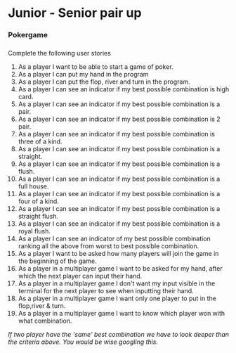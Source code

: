 # Junior - Senior pair up
### Pokergame

##### 

Complete the following user stories

1. As a player I want to be able to start a game of poker.
2. As a player I can put my hand in the program
3. As a player I can put the flop, river and turn in the program.
4. As a player I can see an indicator if my best possible combination is high card.
5. As a player I can see an indicator if my best possible combination is a pair.
6. As a player I can see an indicator if my best possible combination is 2 pair.
7. As a player I can see an indicator if my best possible combination is three of a kind.
8. As a player I can see an indicator if my best possible combination is a straight.
9. As a player I can see an indicator if my best possible combination is a flush.
10. As a player I can see an indicator if my best possible combination is a full house.
11. As a player I can see an indicator if my best possible combination is a four of a kind.
12. As a player I can see an indicator if my best possible combination is a straight flush.
13. As a player I can see an indicator if my best possible combination is a royal flush.
14. As a player I can see an indicator of my best possible combination ranking all the above from worst to best possible combination.
15. As a player I want to be asked how many players will join the game in the beginning of the game.
16. As a player in a multiplayer game I want to be asked for my hand, after which the next player can input their hand.
17. As a player in a multiplayer game I don't want my input visible in the terminal for the next player to see when inputting their hand.
18. As a player in a multiplayer game I want only one player to put in the flop,river & turn.
19. As a player in a multiplayer game I want to know which player won with what combination.

*If two player have the 'same' best combination we have to look deeper than the criteria above. You would be wise googling this.*


